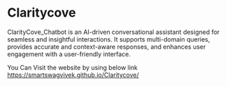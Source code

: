 # Claritycove
ClarityCove_Chatbot is an AI-driven conversational assistant designed for seamless and insightful interactions. It supports multi-domain queries, provides accurate and context-aware responses, and enhances user engagement with a user-friendly interface.


You Can Visit the website by using below link
https://smartswagvivek.github.io/Claritycove/
